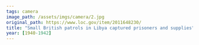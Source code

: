 ```yaml
---
tags: camera
image_path: /assets/imgs/camera/2.jpg
original_path: https://www.loc.gov/item/2011648230/
title: "Small British patrols in Libya captured prisoners and supplies"
year: [1940-1942]
---
```



